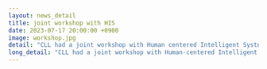 ```yaml
---
layout: news_detail
title: joint workshop with HIS
date: 2023-07-17 20:00:00 +0900
image: workshop.jpg
detail: "CLL had a joint workshop with Human centered Intelligent System lab at the POSTECH. Members made presentations on ongoing research projects and engaged in discussions."
long_detail: "CLL had a joint workshop with Human-centered Intelligent System lab at the POSTECH. Members made presentations on ongoing research projects and engaged in discussions."
---
```


